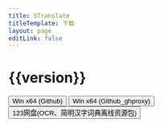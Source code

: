 ```yaml
---
title: STranslate
titleTemplate: 下载
layout: page
editLink: false
---
```


<script setup>
import { ref,computed } from 'vue'
import axios from 'axios'

const version = '1.2.11.1121'

const ghproxy = 'https://mirror.ghproxy.com/'

const download = (type, param)=>{
    var proxy = ''
    var url = ''
    if (type === '1')
        proxy = ghproxy
    else
        proxy = ''

    if (param === 'runtime')
        url = `${proxy}https://github.com/ZGGSONG/STranslate/releases/download/${version}/STranslate_${version}_win-x64.zip`
    
    else if (param === 'noruntime')
        url = `${proxy}https://github.com/ZGGSONG/STranslate/releases/download/${version}/STranslate_${version}_win-x64_self_contained.zip`
    
    else if (param === '123')
        url = 'https://www.123pan.com/s/AxlRjv-OuVmA.html'
    
    console.log('url:' + url)
    open(url)
}
</script>

<h1 :class="$style.version">{{version}}</h1>


<div :class="$style.wrap">
    <div :class="$style.download">
        <button :class="$style.button" @click="download('0', 'runtime')">
            Win x64 (Github)
            <Badge type="warning" text=".zip" />
        </button>
        <button :class="$style.button" @click="download('1', 'runtime')">
            Win x64 (Github_ghproxy)
            <Badge type="warning" text=".zip" />
        </button>
    </div>
</div>

<div :class="$style.wrap">
    <div :class="$style.download">
        <button :class="$style.button" @click="download('2', '123')">
            123网盘(OCR、简明汉字词典离线资源包)
            <Badge type="warning" text=".zip" />
        </button>
    </div>
</div>

<style module>
    .warn {
        width: 100%;
        margin: 0 auto;
        text-align: center;
    }

    .version {
        text-align: center;
        font-weight: bold;
        font-size: 40px;
        margin: 50px 0;
        color: #af67c1;
    }

    .info {
        width: 60%;
        margin: 50px auto;
        padding: 10px;
        font-weight: bold;
        font-size: 20px;
        background-color: #ffc13140;
        border-radius: 4px;
    }

    .wrap {
        display: flex;
        width: 100%;
        justify-content: center;
    }

    .download {
        display: grid;
        grid-template-columns: repeat(auto-fit, minmax(250px, 1fr));
        grid-column-gap: 20px;
        width: 80%;
    }

    .platform {
        display: flex;
        flex-direction: column;
        justify-content: space-around;
    }

    .button {
        min-width: 250px;
        width: 100%;
        height: 50px;
        padding: 10px;
        margin-bottom: 20px;
        font-weight: bold;
        font-size: 20px;
        background-color: #3e63dd;
        border-radius: 6px;
    }
</style>



<!-- #  发布页面

[点击前往](https://github.com/ZGGSONG/STranslate/releases)

# Github链接

[前往下载](https://github.com/ZGGSONG/STranslate/releases/latest)

# 网盘链接

[前往下载](https://www.123pan.com/s/AxlRjv-OuVmA.html) -->
